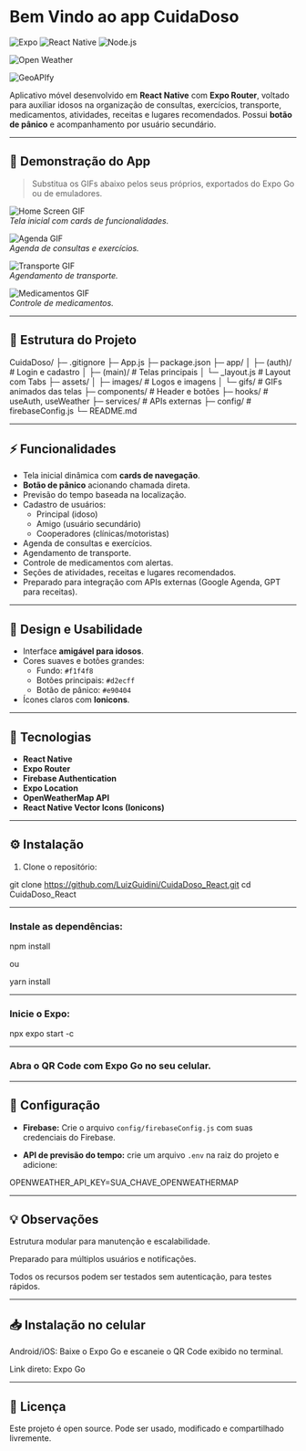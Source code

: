 # Bem Vindo ao app CuidaDoso

![Expo](https://img.shields.io/badge/Expo-48D1CC?style=for-the-badge&logo=expo) 
![React Native](https://img.shields.io/badge/React%20Native-61DAFB?style=for-the-badge&logo=react) 
![Node.js](https://img.shields.io/badge/Node.js-339933?style=for-the-badge&logo=node.js)

![Open Weather](https://openweathermap.org/themes/openweathermap/assets/img/logo_white_cropped.png)

![GeoAPIfy]([https://openweathermap.org/themes/openweathermap/assets/img/logo_white_cropped.png](https://myprojects.geoapify.com/assets/img/logo-geoapify-myprojects.png))

Aplicativo móvel desenvolvido em **React Native** com **Expo Router**, voltado para auxiliar idosos na organização de consultas, exercícios, transporte, medicamentos, atividades, receitas e lugares recomendados. Possui **botão de pânico** e acompanhamento por usuário secundário.

---

## 📲 Demonstração do App

> Substitua os GIFs abaixo pelos seus próprios, exportados do Expo Go ou de emuladores.

![Home Screen GIF](assets/gifs/home.gif)  
*Tela inicial com cards de funcionalidades.*

![Agenda GIF](assets/gifs/agenda.gif)  
*Agenda de consultas e exercícios.*

![Transporte GIF](assets/gifs/transporte.gif)  
*Agendamento de transporte.*

![Medicamentos GIF](assets/gifs/medicamentos.gif)  
*Controle de medicamentos.*

---

## 📂 Estrutura do Projeto

CuidaDoso/
├─ .gitignore
├─ App.js
├─ package.json
├─ app/
│ ├─ (auth)/ # Login e cadastro
│ ├─ (main)/ # Telas principais
│ └─ _layout.js # Layout com Tabs
├─ assets/
│ ├─ images/ # Logos e imagens
│ └─ gifs/ # GIFs animados das telas
├─ components/ # Header e botões
├─ hooks/ # useAuth, useWeather
├─ services/ # APIs externas
├─ config/ # firebaseConfig.js
└─ README.md

---

## ⚡ Funcionalidades

- Tela inicial dinâmica com **cards de navegação**.
- **Botão de pânico** acionando chamada direta.
- Previsão do tempo baseada na localização.
- Cadastro de usuários:
  - Principal (idoso)  
  - Amigo (usuário secundário)  
  - Cooperadores (clínicas/motoristas)
- Agenda de consultas e exercícios.
- Agendamento de transporte.
- Controle de medicamentos com alertas.
- Seções de atividades, receitas e lugares recomendados.
- Preparado para integração com APIs externas (Google Agenda, GPT para receitas).

---

## 🎨 Design e Usabilidade

- Interface **amigável para idosos**.
- Cores suaves e botões grandes:
  - Fundo: `#f1f4f8`
  - Botões principais: `#d2ecff`
  - Botão de pânico: `#e90404`
- Ícones claros com **Ionicons**.

---

## 🚀 Tecnologias

- **React Native**  
- **Expo Router**  
- **Firebase Authentication**  
- **Expo Location**  
- **OpenWeatherMap API**  
- **React Native Vector Icons (Ionicons)**  

---

## ⚙️ Instalação

1. Clone o repositório:


git clone https://github.com/LuizGuidini/CuidaDoso_React.git
cd CuidaDoso_React

---

### Instale as dependências:

npm install

 ou

yarn install

---

### Inicie o Expo:

npx expo start -c

---

### Abra o QR Code com Expo Go no seu celular.

---

## 🔑 Configuração

- **Firebase:** Crie o arquivo `config/firebaseConfig.js` com suas credenciais do Firebase.

- **API de previsão do tempo:** crie um arquivo `.env` na raiz do projeto e adicione:

OPENWEATHER_API_KEY=SUA_CHAVE_OPENWEATHERMAP

---

## 💡 Observações
Estrutura modular para manutenção e escalabilidade.

Preparado para múltiplos usuários e notificações.

Todos os recursos podem ser testados sem autenticação, para testes rápidos.

---

## 📥 Instalação no celular
Android/iOS: Baixe o Expo Go e escaneie o QR Code exibido no terminal.

Link direto: Expo Go

---

## 📝 Licença
Este projeto é open source. Pode ser usado, modificado e compartilhado livremente.
